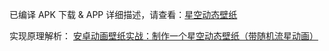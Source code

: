 已编译 APK 下载 & APP 详细描述，请查看：[星空动态壁纸](https://www.coolapk.com/apk/933269)


实现原理解析： [安卓动画壁纸实战：制作一个星空动态壁纸（带随机流星动画）](https://juejin.cn/post/7166954430167220231)